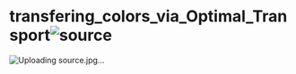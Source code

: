 # transfering_colors_via_Optimal_Transport![source](https://user-images.githubusercontent.com/29463052/212468420-9f15679a-0209-4700-a594-58f2a1cca655.jpg)

![Uploading source.jpg…]()
